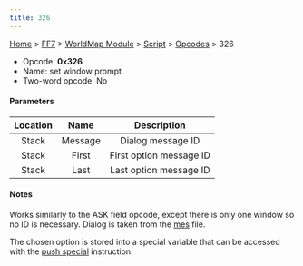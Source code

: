 ```yaml
---
title: 326
---
```


[Home](../../../../Main_Page.md) > [FF7](../../../../FF7.md) > [WorldMap Module](../../../WorldMap_Module.md) > [Script](../../Script.md) > [Opcodes](../Opcodes.md) > 326

-   Opcode: **0x326**
-   Name: set window prompt
-   Two-word opcode: No

#### Parameters

| Location |  Name   |       Description       |
|:--------:|:-------:|:-----------------------:|
|  Stack   | Message |    Dialog message ID    |
|  Stack   |  First  | First option message ID |
|  Stack   |  Last   | Last option message ID  |

#### Notes

Works similarly to the ASK field opcode, except there is only one window so no ID is necessary. Dialog is taken from the [mes](../../Dialog.md) file.

The chosen option is stored into a special variable that can be accessed with the [push special](117.md) instruction.

